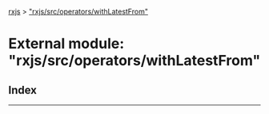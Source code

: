 [rxjs](../README.md) > ["rxjs/src/operators/withLatestFrom"](../modules/_rxjs_src_operators_withlatestfrom_.md)

# External module: "rxjs/src/operators/withLatestFrom"

## Index

---

